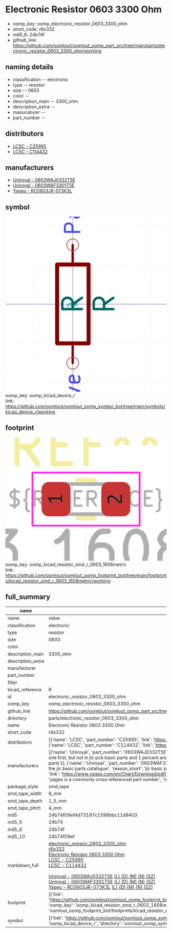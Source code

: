 # Electronic Resistor 0603 3300 Ohm

  
* oomp_key: oomp_electronic_resistor_0603_3300_ohm 
* short_code: r6o332
* md5_6: 24b74f  
* github_link: https://github.com/oomlout/oomlout_oomp_part_src/tree/main/parts/electronic_resistor_0603_3300_ohm/working  
## naming details
* classification -- electronic
* type -- resistor
* size -- 0603
* color -- 
* description_main -- 3300_ohm
* description_extra -- 
* manucaturer -- 
* part_number -- 

## distributors
* [LCSC - C25995](https://lcsc.com/product-detail/C25995.html)  
* [LCSC - C114432](https://lcsc.com/product-detail/C114432.html)  

## manufacturers
* [Uniroyal - 0603WAJ0332T5E]()  
* [Uniroyal - 0603WAF3301T5E]()  
* [Yageo - RC0603JR-073K3L](https://www.yageo.com/en/Chart/Download/pdf/RC0603JR-073K3L)  

## symbol

![](symbol/0/working/working_600.png)  
oomp_key: oomp_kicad_device_r  
link: https://github.com/oomlout/oomlout_oomp_symbol_bot/tree/main/symbols/kicad_device_r/working  

## footprint

![](footprint/0/working/working_600.png)  
oomp_key: oomp_kicad_resistor_smd_r_0603_1608metric  
link: https://github.com/oomlout/oomlout_oomp_footprint_bot/tree/main/footprints/kicad_resistor_smd_r_0603_1608metric/working  

## full_summary
| name | value | 
| --- | --- | 
| name | value | 
| classification | electronic | 
| type | resistor | 
| size | 0603 | 
| color |  | 
| description_main | 3300_ohm | 
| description_extra |  | 
| manufacturer |  | 
| part_number |  | 
| filter |  | 
| kicad_reference | R | 
| id | electronic_resistor_0603_3300_ohm | 
| oomp_key | oomp_electronic_resistor_0603_3300_ohm | 
| github_link | https://github.com/oomlout/oomlout_oomp_part_src/tree/main/parts/electronic_resistor_0603_3300_ohm/working | 
| directory | parts/electronic_resistor_0603_3300_ohm | 
| name | Electronic Resistor 0603 3300 Ohm | 
| short_code | r6o332 | 
| distributors | [{'name': 'LCSC', 'part_number': 'C25995', 'link': 'https://lcsc.com/product-detail/C25995.html', 'id': 'distributor_lcsc'}, {'name': 'LCSC', 'part_number': 'C114432', 'link': 'https://lcsc.com/product-detail/C114432.html', 'id': 'distributor_lcsc'}] | 
| manufacturers | [{'name': 'Uniroyal', 'part_number': '0603WAJ0332T5E', 'link': '', 'id': 'manufacturer_uniroyal', 'note': {'reason': 'did this one first, but not in jlc pcb basic parts and 1 percent are and they are the same price', 'reason_short': 'not in jlc basic parts'}}, {'name': 'Uniroyal', 'part_number': '0603WAF3301T5E', 'link': '', 'id': 'manufacturer_uniroyal', 'note': {'reason': 'in the jlc basic parts catalogue', 'reason_short': 'jlc basic part'}}, {'name': 'Yageo', 'part_number': 'RC0603JR-073K3L', 'link': 'https://www.yageo.com/en/Chart/Download/pdf/RC0603JR-073K3L', 'id': 'manufacturer_yageo', 'note': {'reason': 'yageo is a commonly cross referenced part number', 'reason_short': 'available everywhere'}}] | 
| package_style | smd_tape | 
| smd_tape_width | 8_mm | 
| smd_tape_depth | 1_5_mm | 
| smd_tape_pitch | 4_mm | 
| md5 | 24b74f09ef4d73197c1599bbc11d9403 | 
| md5_5 | 24b74 | 
| md5_6 | 24b74f | 
| md5_10 | 24b74f09ef | 
| markdown_full | [electronic_resistor_0603_3300_ohm](https://github.com/oomlout/oomlout_oomp_part_src/tree/main/parts/electronic_resistor_0603_3300_ohm/working)<br>[r6o332](https://github.com/oomlout/oomlout_oomp_part_src/tree/main/parts/electronic_resistor_0603_3300_ohm/working)<br>[Electronic Resistor 0603 3300 Ohm](https://github.com/oomlout/oomlout_oomp_part_src/tree/main/parts/electronic_resistor_0603_3300_ohm/working)<br>[LCSC - C25995<br>](https://lcsc.com/product-detail/C25995.html)[LCSC - C114432<br>](https://lcsc.com/product-detail/C114432.html)<br>[Uniroyal - 0603WAJ0332T5E]() [(L)  ](https://www.lcsc.com/search?q=0603WAJ0332T5E)[(D)  ](https://www.digikey.com/en/products?keywords=0603WAJ0332T5E)[(M)  ](https://www.mouser.com/Search/Refine?Keyword=0603WAJ0332T5E)[(N)  ](https://www.newark.com/search?st=0603WAJ0332T5E)[(SZ)  ](https://so.szlcsc.com/global.html?k=0603WAJ0332T5E)<br>[Uniroyal - 0603WAF3301T5E]() [(L)  ](https://www.lcsc.com/search?q=0603WAF3301T5E)[(D)  ](https://www.digikey.com/en/products?keywords=0603WAF3301T5E)[(M)  ](https://www.mouser.com/Search/Refine?Keyword=0603WAF3301T5E)[(N)  ](https://www.newark.com/search?st=0603WAF3301T5E)[(SZ)  ](https://so.szlcsc.com/global.html?k=0603WAF3301T5E)<br>[Yageo - RC0603JR-073K3L](https://www.yageo.com/en/Chart/Download/pdf/RC0603JR-073K3L) [(L)  ](https://www.lcsc.com/search?q=RC0603JR-073K3L)[(D)  ](https://www.digikey.com/en/products?keywords=RC0603JR-073K3L)[(M)  ](https://www.mouser.com/Search/Refine?Keyword=RC0603JR-073K3L)[(N)  ](https://www.newark.com/search?st=RC0603JR-073K3L)[(SZ)  ](https://so.szlcsc.com/global.html?k=RC0603JR-073K3L)<br> | 
| footprint | [{'link': 'https://github.com/oomlout/oomlout_oomp_footprint_bot/tree/main/foootprntss/kicad_resistor_smd_r_0603_1608metric', 'oomp_key': 'oomp_kicad_resistor_smd_r_0603_1608metric', 'directory': 'oomlout_oomp_footprint_bot/footprints/kicad_resistor_smd_r_0603_1608metric//working/working.kicad_mod'}] | 
| symbol | [{'link': 'https://github.com/oomlout/oomlout_oomp_symbol_bot/tree/main/symbols/kicad_device_r', 'oomp_key': 'oomp_kicad_device_r', 'directory': 'oomlout_oomp_symbol_bot/symbols/kicad_device_r//working/working.kicad_sym'}] | 
